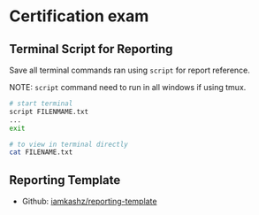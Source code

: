 # Certification exam

## Terminal Script for Reporting

Save all terminal commands ran using `script` for report reference.

NOTE: `script` command need to run in all windows if using tmux.

```bash
# start terminal
script FILENMAME.txt
...
exit

# to view in terminal directly
cat FILENAME.txt
```

## Reporting Template

* Github: [iamkashz/reporting-template](https://github.com/iamkashz/reporting-template)
